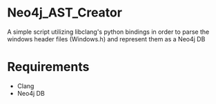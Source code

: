 # Neo4j_AST_Creator
A simple script utilizing libclang's python bindings in order to parse the windows header files (Windows.h) and represent them as a Neo4j DB


# Requirements
  - Clang
  - Neo4j DB
  
 
 
